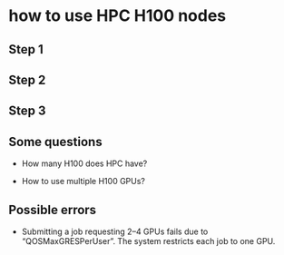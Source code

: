 # how to use HPC H100 nodes



## Step 1

## Step 2

## Step 3


## Some questions
- How many H100 does HPC have?

- How to use multiple H100 GPUs?

## Possible errors   
- Submitting a job requesting 2–4 GPUs fails due to “QOSMaxGRESPerUser”. The system restricts each job to one GPU.

